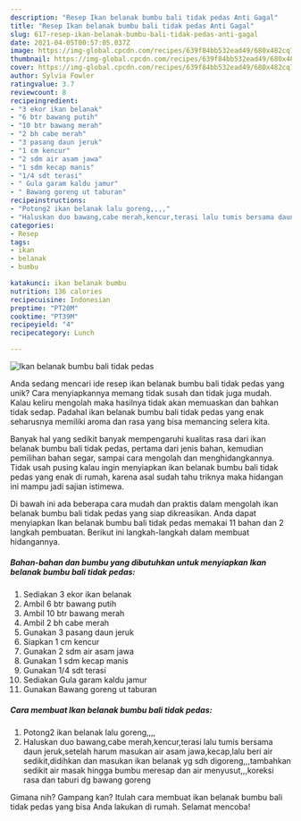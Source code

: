 ```yaml
---
description: "Resep Ikan belanak bumbu bali tidak pedas Anti Gagal"
title: "Resep Ikan belanak bumbu bali tidak pedas Anti Gagal"
slug: 617-resep-ikan-belanak-bumbu-bali-tidak-pedas-anti-gagal
date: 2021-04-05T00:57:05.037Z
image: https://img-global.cpcdn.com/recipes/639f84bb532ead49/680x482cq70/ikan-belanak-bumbu-bali-tidak-pedas-foto-resep-utama.jpg
thumbnail: https://img-global.cpcdn.com/recipes/639f84bb532ead49/680x482cq70/ikan-belanak-bumbu-bali-tidak-pedas-foto-resep-utama.jpg
cover: https://img-global.cpcdn.com/recipes/639f84bb532ead49/680x482cq70/ikan-belanak-bumbu-bali-tidak-pedas-foto-resep-utama.jpg
author: Sylvia Fowler
ratingvalue: 3.7
reviewcount: 8
recipeingredient:
- "3 ekor ikan belanak"
- "6 btr bawang putih"
- "10 btr bawang merah"
- "2 bh cabe merah"
- "3 pasang daun jeruk"
- "1 cm kencur"
- "2 sdm air asam jawa"
- "1 sdm kecap manis"
- "1/4 sdt terasi"
- " Gula garam kaldu jamur"
- " Bawang goreng ut taburan"
recipeinstructions:
- "Potong2 ikan belanak lalu goreng,,,,"
- "Haluskan duo bawang,cabe merah,kencur,terasi lalu tumis bersama daun jeruk,setelah harum masukan air asam jawa,kecap,lalu beri air sedikit,didihkan dan masukan ikan belanak yg sdh digoreng,,,tambahkan sedikit air masak hingga bumbu meresap dan air menyusut,,,koreksi rasa dan taburi dg bawang goreng"
categories:
- Resep
tags:
- ikan
- belanak
- bumbu

katakunci: ikan belanak bumbu 
nutrition: 136 calories
recipecuisine: Indonesian
preptime: "PT20M"
cooktime: "PT39M"
recipeyield: "4"
recipecategory: Lunch

---
```



![Ikan belanak bumbu bali tidak pedas](https://img-global.cpcdn.com/recipes/639f84bb532ead49/680x482cq70/ikan-belanak-bumbu-bali-tidak-pedas-foto-resep-utama.jpg)

Anda sedang mencari ide resep ikan belanak bumbu bali tidak pedas yang unik? Cara menyiapkannya memang tidak susah dan tidak juga mudah. Kalau keliru mengolah maka hasilnya tidak akan memuaskan dan bahkan tidak sedap. Padahal ikan belanak bumbu bali tidak pedas yang enak seharusnya memiliki aroma dan rasa yang bisa memancing selera kita.

Banyak hal yang sedikit banyak mempengaruhi kualitas rasa dari ikan belanak bumbu bali tidak pedas, pertama dari jenis bahan, kemudian pemilihan bahan segar, sampai cara mengolah dan menghidangkannya. Tidak usah pusing kalau ingin menyiapkan ikan belanak bumbu bali tidak pedas yang enak di rumah, karena asal sudah tahu triknya maka hidangan ini mampu jadi sajian istimewa.




Di bawah ini ada beberapa cara mudah dan praktis dalam mengolah ikan belanak bumbu bali tidak pedas yang siap dikreasikan. Anda dapat menyiapkan Ikan belanak bumbu bali tidak pedas memakai 11 bahan dan 2 langkah pembuatan. Berikut ini langkah-langkah dalam membuat hidangannya.

<!--inarticleads1-->

##### Bahan-bahan dan bumbu yang dibutuhkan untuk menyiapkan Ikan belanak bumbu bali tidak pedas:

1. Sediakan 3 ekor ikan belanak
1. Ambil 6 btr bawang putih
1. Ambil 10 btr bawang merah
1. Ambil 2 bh cabe merah
1. Gunakan 3 pasang daun jeruk
1. Siapkan 1 cm kencur
1. Gunakan 2 sdm air asam jawa
1. Gunakan 1 sdm kecap manis
1. Gunakan 1/4 sdt terasi
1. Sediakan  Gula garam kaldu jamur
1. Gunakan  Bawang goreng ut taburan




<!--inarticleads2-->

##### Cara membuat Ikan belanak bumbu bali tidak pedas:

1. Potong2 ikan belanak lalu goreng,,,,
1. Haluskan duo bawang,cabe merah,kencur,terasi lalu tumis bersama daun jeruk,setelah harum masukan air asam jawa,kecap,lalu beri air sedikit,didihkan dan masukan ikan belanak yg sdh digoreng,,,tambahkan sedikit air masak hingga bumbu meresap dan air menyusut,,,koreksi rasa dan taburi dg bawang goreng




Gimana nih? Gampang kan? Itulah cara membuat ikan belanak bumbu bali tidak pedas yang bisa Anda lakukan di rumah. Selamat mencoba!
